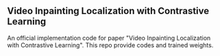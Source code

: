 ## Video Inpainting Localization with Contrastive Learning
An official implementation code for paper "Video Inpainting Localization with Contrastive Learning". This repo provide codes and trained weights.
